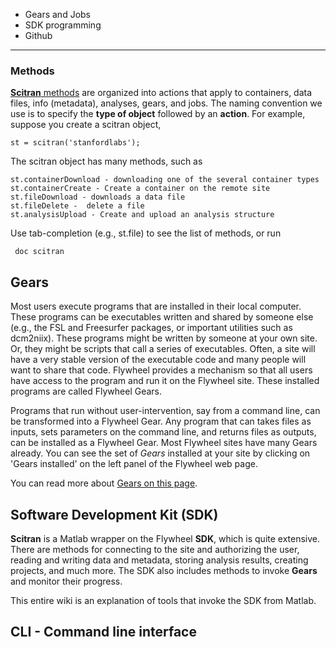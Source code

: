* Gears and Jobs
* SDK programming
* Github

***
### Methods

[**Scitran** methods](https://github.com/vistalab/scitran/wiki/scitran-methods) are organized into actions that apply to containers, data files, info (metadata), analyses, gears, and jobs. The naming convention we use is to specify the **type of object** followed by an **action**.  For example, suppose you create a scitran object, 

    st = scitran('stanfordlabs');

The scitran object has many methods, such as
```
st.containerDownload - downloading one of the several container types
st.containerCreate - Create a container on the remote site
st.fileDownload - downloads a data file
st.fileDelete -  delete a file
st.analysisUpload - Create and upload an analysis structure
```
Use tab-completion (e.g., st.file<Tab>) to see the list of methods, or run

     doc scitran

## Gears
Most users execute programs that are installed in their local computer. These programs can be executables written and shared by someone else (e.g., the FSL and Freesurfer packages, or important utilities such as dcm2niix).  These programs might be written by someone at your own site.  Or, they might be scripts that call a series of executables. Often, a site will have a very stable version of the executable code and many people will want to share that code.  Flywheel provides a mechanism so that all users have access to the program and run it on the Flywheel site. These installed programs are called Flywheel Gears.

Programs that run without user-intervention, say from a command line, can be transformed into a Flywheel Gear. Any program that can takes files as inputs, sets parameters on the command line, and returns files as outputs, can be installed as a Flywheel Gear.  Most Flywheel sites have many Gears already.  You can see the set of *Gears* installed at your site by clicking on 'Gears installed' on the left panel of the Flywheel web page.

You can read more about [Gears on this page](Gears).

## Software Development Kit (SDK)

**Scitran** is a Matlab wrapper on the Flywheel **SDK**, which is quite extensive.  There are methods for connecting to the site and authorizing the user, reading and writing data and metadata, storing analysis results, creating projects, and much more. The SDK also includes methods to invoke **Gears** and monitor their progress. 

This entire wiki is an explanation of tools that invoke the SDK from Matlab.

## CLI - Command line interface


